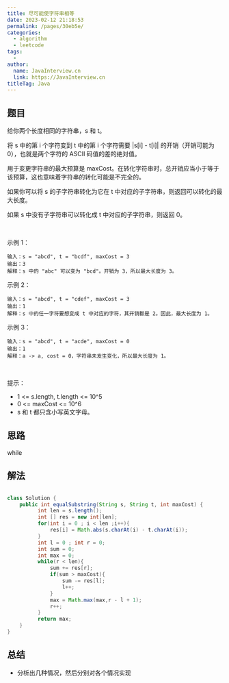 ```yaml
---
title: 尽可能使字符串相等
date: 2023-02-12 21:18:53
permalink: /pages/30eb5e/
categories:
  - algorithm
  - leetcode
tags:
  - 
author: 
  name: JavaInterview.cn
  link: https://JavaInterview.cn
titleTag: Java
---
```


## 题目

给你两个长度相同的字符串，s 和 t。

将 s 中的第 i 个字符变到 t 中的第 i 个字符需要 |s[i] - t[i]| 的开销（开销可能为 0），也就是两个字符的 ASCII 码值的差的绝对值。

用于变更字符串的最大预算是 maxCost。在转化字符串时，总开销应当小于等于该预算，这也意味着字符串的转化可能是不完全的。

如果你可以将 s 的子字符串转化为它在 t 中对应的子字符串，则返回可以转化的最大长度。

如果 s 中没有子字符串可以转化成 t 中对应的子字符串，则返回 0。

 

示例 1：

    输入：s = "abcd", t = "bcdf", maxCost = 3
    输出：3
    解释：s 中的 "abc" 可以变为 "bcd"。开销为 3，所以最大长度为 3。
示例 2：

    输入：s = "abcd", t = "cdef", maxCost = 3
    输出：1
    解释：s 中的任一字符要想变成 t 中对应的字符，其开销都是 2。因此，最大长度为 1。
示例 3：

    输入：s = "abcd", t = "acde", maxCost = 0
    输出：1
    解释：a -> a, cost = 0，字符串未发生变化，所以最大长度为 1。
 

提示：

- 1 <= s.length, t.length <= 10^5
- 0 <= maxCost <= 10^6
- s 和 t 都只含小写英文字母。


## 思路

while

## 解法
```java

class Solution {
    public int equalSubstring(String s, String t, int maxCost) {
          int len = s.length();
          int [] res = new int[len];
          for(int i = 0 ; i < len ;i++){
              res[i] = Math.abs(s.charAt(i) - t.charAt(i));
          }
          int l = 0 ; int r = 0;
          int sum = 0;
          int max = 0;
          while(r < len){
              sum += res[r];
              if(sum > maxCost){
                  sum -= res[l];
                  l++;
              }
              max = Math.max(max,r - l + 1);
              r++;
          }
          return max;
    }
}
```

## 总结

- 分析出几种情况，然后分别对各个情况实现 
